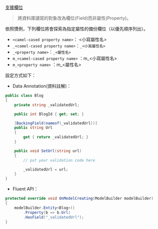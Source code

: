 [支援欄位](https://learn.microsoft.com/zh-tw/ef/core/modeling/backing-field?tabs=data-annotations)

> 將資料庫讀寫的對象改為欄位(Field)而非屬性(Property)。


依照慣例，下列欄位將會探索為指定屬性的備份欄位（以優先順序列出）。

- `<camel-cased property name>`： <小寫屬性名>
- `_<camel-cased property name>`：`_<小寫屬性名>`
- `_<property name>`：`_<屬性名>`
- `m_<camel-cased property name>` ：m_<小寫屬性名>
- `m_<property name>` ：m_<屬性名>

設定方式如下：
- Data Annotation(資料註解)：
```C#
public class Blog
{
    private string _validatedUrl;

    public int BlogId { get; set; }

    [BackingField(nameof(_validatedUrl))]
    public string Url
    {
        get { return _validatedUrl; }
    }

    public void SetUrl(string url)
    {
        // put your validation code here

        _validatedUrl = url;
    }
}

```
 
 - Fluent API：
```C#
protected override void OnModelCreating(ModelBuilder modelBuilder)
{
    modelBuilder.Entity<Blog>()
        .Property(b => b.Url)
        .HasField("_validatedUrl");
}
```
